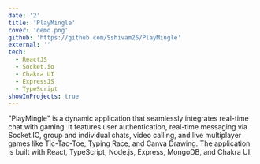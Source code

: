 ```yaml
---
date: '2'
title: 'PlayMingle'
cover: 'demo.png'
github: 'https://github.com/Sshivam26/PlayMingle'
external: ''
tech:
  - ReactJS
  - Socket.io
  - Chakra UI
  - ExpressJS
  - TypeScript
showInProjects: true
---
```


"PlayMingle" is a dynamic application that seamlessly integrates real-time chat with gaming. It features user authentication, real-time messaging via Socket.IO, group and individual chats, video calling, and live multiplayer games like Tic-Tac-Toe, Typing Race, and Canva Drawing. The application is built with React, TypeScript, Node.js, Express, MongoDB, and Chakra UI.

